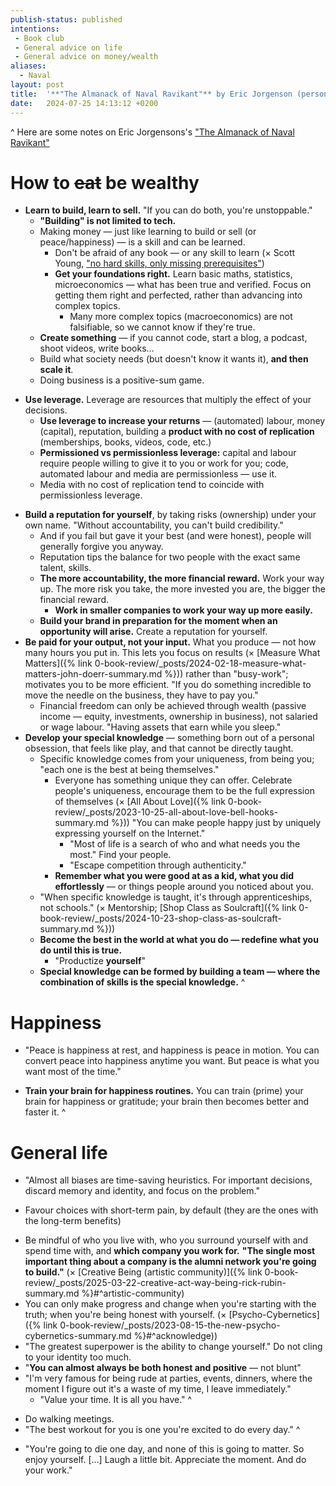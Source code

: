 ```yaml
---
publish-status: published
intentions:
 - Book club
 - General advice on life
 - General advice on money/wealth
aliases:
  - Naval
layout: post
title:  '**"The Almanack of Naval Ravikant"** by Eric Jorgenson (personal notes)'
date:   2024-07-25 14:13:12 +0200
---
```

^
Here are some notes on Eric Jorgensons's ["The Almanack of Naval Ravikant"](https://www.navalmanack.com/ "Sponsored link")
# How to ~~eat~~ be wealthy
- **Learn to build, learn to sell.** "If you can do both, you're unstoppable."
	* **"Building" is not limited to tech.**
	- Making money — just like learning to build or sell (or peace/happiness) — is a skill and can be learned.
		- Don't be afraid of any book — or any skill to learn (× Scott Young, ["no hard skills, only missing prerequisites"](https://www.scotthyoung.com/blog/2016/04/12/no-hard-subjects/))
		- **Get your foundations right.** Learn basic maths, statistics, microeconomics — what has been true and verified. Focus on getting them right and perfected, rather than advancing into complex topics.
			* Many more complex topics (macroeconomics) are not falsifiable, so we cannot know if they're true.
	- **Create something** — if you cannot code, start a blog, a podcast, shoot videos, write books...
	- Build what society needs (but doesn't know it wants it), **and then scale it**.
	* Doing business is a positive-sum game.
* <a name="^leverage"></a>**Use leverage.** Leverage are resources that multiply the effect of your decisions.
	- <a name="^no-cost-of-replication"></a>**Use leverage to increase your returns** — (automated) labour, money (capital), reputation, building a **product with no cost of replication** (memberships, books, videos, code, etc.)
	- **Permissioned vs permissionless leverage:** capital and labour require people willing to give it to you or work for you; code, automated labour and media are permissionless — use it.
	- Media with no cost of replication tend to coincide with permissionless leverage.
- <a name="^reputation"></a>**Build a reputation for yourself**, by taking risks (ownership) under your own name. "Without accountability, you can't build credibility."
	* And if you fail but gave it your best (and were honest), people will generally forgive you anyway.
	* Reputation tips the balance for two people with the exact same talent, skills.
	* **The more accountability, the more financial reward.** Work your way up. The more risk you take, the more invested you are, the bigger the financial reward.
		* **Work in smaller companies to work your way up more easily.**
	* **Build your brand in preparation for the moment when an opportunity will arise.** Create a reputation for yourself.
- <a name="^paid-for-output-not-input"></a>**Be paid for your output, not your input.** What you produce — not how many hours you put in. This lets you focus on results (× [Measure What Matters]({% link 0-book-review/_posts/2024-02-18-measure-what-matters-john-doerr-summary.md %})) rather than "busy-work"; motivates you to be more efficient. "If you do something incredible to move the needle on the business, they have to pay you."
	- Financial freedom can only be achieved through wealth (passive income — equity, investments, ownership in business), not salaried or wage labour. "Having assets that earn while you sleep."
- <a name="^special-knowledge"></a>**Develop your special knowledge** — something born out of a personal obsession, that feels like play, and that cannot be directly taught.
	* <a name="^uniqueness"></a>Specific knowledge comes from your uniqueness, from being you; "each one is the best at being themselves."
		* Everyone has something unique they can offer. Celebrate people's uniqueness, encourage them to be the full expression of themselves (× [All About Love]({% link 0-book-review/_posts/2023-10-25-all-about-love-bell-hooks-summary.md %})) "You can make people happy just by uniquely expressing yourself on the Internet."
			* "Most of life is a search of who and what needs you the most." Find your people.
			* "Escape competition through authenticity."
		* **Remember what you were good at as a kid, what you did effortlessly** — or things people around you noticed about you.
	* <a name="^apprenticeships"></a>"When specific knowledge is taught, it's through apprenticeships, not schools." (× Mentorship; [Shop Class as Soulcraft]({% link 0-book-review/_posts/2024-10-23-shop-class-as-soulcraft-summary.md %}))
	- **Become the best in the world at what you do — redefine what you do until this is true.**
		- "Productize **yourself**"
	- **Special knowledge can be formed by building a team — where the combination of skills is the special knowledge.**
^
# Happiness
* "Peace is happiness at rest, and happiness is peace in motion. You can convert peace into happiness anytime you want. But peace is what you want most of the time."
- **Train your brain for happiness routines.** You can train (prime) your brain for happiness or gratitude; your brain then becomes better and faster it.
^
# General life 
* "Almost all biases are time-saving heuristics. For important decisions, discard memory and identity, and focus on the problem."
- Favour choices with short-term pain, by default (they are the ones with the long-term benefits)
* <a name="^alumni"></a>Be mindful of who you live with, who you surround yourself with and spend time with, and **which company you work for.** **"The single most important thing about a company is the alumni network you're going to build."** (× [Creative Being (artistic community)]({% link 0-book-review/_posts/2025-03-22-creative-act-way-being-rick-rubin-summary.md %}#^artistic-community)
* You can only make progress and change when you're starting with the truth; when you're being honest with yourself. (× [Psycho-Cybernetics]({% link 0-book-review/_posts/2023-08-15-the-new-psycho-cybernetics-summary.md %}#^acknowledge))
* "The greatest superpower is the ability to change yourself." Do not cling to your identity too much.
* "**You can almost always be both honest and positive** — not blunt"
* "I'm very famous for being rude at parties, events, dinners, where the moment I figure out it's a waste of my time, I leave immediately."
	* "Value your time. It is all you have."
^
- Do walking meetings.
- "The best workout for you is one you're excited to do every day."
^
* "You're going to die one day, and none of this is going to matter. So enjoy yourself. [...] Laugh a little bit. Appreciate the moment. And do your work."